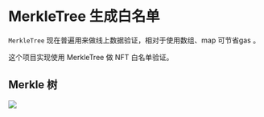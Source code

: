 # MerkleTree 生成白名单  

`MerkleTree` 现在普遍用来做线上数据验证，相对于使用数组、map 可节省gas 。

这个项目实现使用 MerkleTree 做 NFT 白名单验证。

## Merkle 树  

[![](https://upload.wikimedia.org/wikipedia/commons/thumb/9/95/Hash_Tree.svg/1920px-Hash_Tree.svg.png)](MerkleTree)